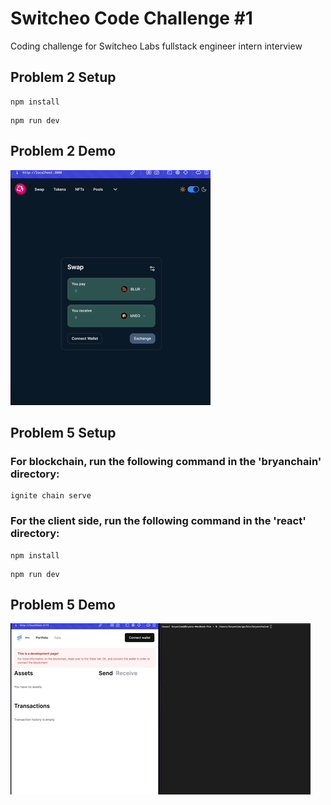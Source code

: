 # Switcheo Code Challenge #1

Coding challenge for Switcheo Labs fullstack engineer intern interview

## Problem 2 Setup

```
npm install
```

```
npm run dev
```

## Problem 2 Demo

![](./assets/problem2-demo.gif)

## Problem 5 Setup

### For blockchain, run the following command in the 'bryanchain' directory:

```
ignite chain serve
```

### For the client side, run the following command in the 'react' directory:

```
npm install
```

```
npm run dev
```

## Problem 5 Demo

![](./assets/problem5-demo.gif)
